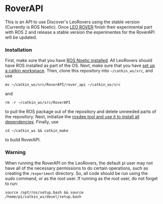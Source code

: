 # RoverAPI

This is an API to use Discover's LeoRovers using the stable version (Currently is ROS Noetic). Once [LEO ROVER](https://www.leorover.tech/guides/ros-2-support-experimental) finish their experimental part with ROS 2 and release a stable version the experimentes for the RoverAPI will be updated.

### Installation

First, make sure that you have [ROS Noetic installed](http://wiki.ros.org/noetic/Installation/Ubuntu). 
All LeoRovers should have ROS installed as part of the OS. Next, make sure that you have [set up a catkin workspace](https://subscription.packtpub.com/book/iot-&-hardware/9781782175193/1/ch01lvl1sec11/creating-a-catkin-workspace). 
Then, clone this repository into `~/catkin_ws/src`, and use 
```
mv ~/catkin_ws/src/RoverAPI/rover_api ~/catkin_ws/src
```

and 

```
rm -r ~/catkin_ws/src/RoverAPI
``` 

to pull the ROS package out of the repository and delete unneeded parts of the repository. 
Next, initialize the [rosdep tool and use it to install all dependencies](http://wiki.ros.org/rosdep). Finally, 
use 

```
cd ~/catkin_ws && catkin_make
``` 

to build RoverAPI.

### Warning

When running the RoverAPI on the LeoRovers, the default pi user may not have all of the necessary permissions to do certain operations,
such as creating the `/experiment` directory. So, all code should be run using the sudo command, or as the root user. If running as the root user, do not forget to run: 

```
source /opt/ros/setup.bash && source /home/pi/catkin_ws/devel/setup.bash
```
